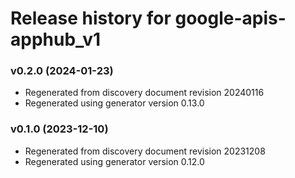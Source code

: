 # Release history for google-apis-apphub_v1

### v0.2.0 (2024-01-23)

* Regenerated from discovery document revision 20240116
* Regenerated using generator version 0.13.0

### v0.1.0 (2023-12-10)

* Regenerated from discovery document revision 20231208
* Regenerated using generator version 0.12.0

